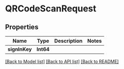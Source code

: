 # QRCodeScanRequest

## Properties
Name | Type | Description | Notes
------------ | ------------- | ------------- | -------------
**signInKey** | **Int64** |  | 

[[Back to Model list]](../README.md#documentation-for-models) [[Back to API list]](../README.md#documentation-for-api-endpoints) [[Back to README]](../README.md)


